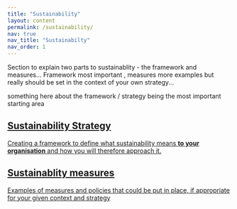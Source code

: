 ```yaml
---
title: "Sustainability"
layout: content
permalink: /sustainability/
nav: true
nav_title: "Sustainabilty"
nav_order: 1
---
```

<span class="note">Section to explain two parts to sustainablity - the framework and measures... Framework most important , measures more examples but really should be set in the context of your own strategy...<span>

<span class="note">something here about the framework / strategy being the most important starting area<span>

<div class="phase-blocks green solid">
  <a class="phase-block" href="/sustainability-framework/">
    <h2>Sustainability Strategy</h2>
    <p>Creating a framework to define what sustainability means <strong>to your organisation</strong> and how you will therefore approach it.</p>
  </a>
  <a class="phase-block" href="/sustainability/measures/">
    <h2>Sustainablity measures</h2>
    <p>Examples of measures and policies that could be put in place, if appropriate for your given context and strategy</p>
  </a>
</div>

